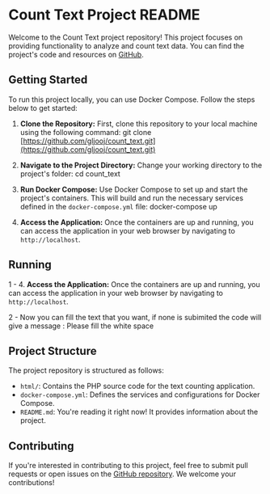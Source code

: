 
# Count Text Project README

Welcome to the Count Text project repository! This project focuses on providing functionality to analyze and count text data. You can find the project's code and resources on [GitHub](https://github.com/gljooj/count_text).

## Getting Started

To run this project locally, you can use Docker Compose. Follow the steps below to get started:

1. **Clone the Repository:** First, clone this repository to your local machine using the following command:
   git clone [https://github.com/gljooj/count_text.git](https://github.com/gljooj/count_text.git)
2. **Navigate to the Project Directory:** Change your working directory to the project's folder:
  cd count_text
3. **Run Docker Compose:** Use Docker Compose to set up and start the project's containers. This will build and run the necessary services defined in the `docker-compose.yml` file:
docker-compose up

4. **Access the Application:** Once the containers are up and running, you can access the application in your web browser by navigating to `http://localhost`.

## Running

1 - 4. **Access the Application:** Once the containers are up and running, you can access the application in your web browser by navigating to `http://localhost`.

2 - Now you can fill the text that you want, if none is subimited the code will give a message : Please fill the white space

## Project Structure

The project repository is structured as follows:

- `html/`: Contains the PHP source code for the text counting application.
- `docker-compose.yml`: Defines the services and configurations for Docker Compose.
- `README.md`: You're reading it right now! It provides information about the project.

## Contributing

If you're interested in contributing to this project, feel free to submit pull requests or open issues on the [GitHub repository](https://github.com/gljooj/count_text). We welcome your contributions!

